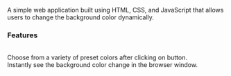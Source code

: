 A simple web application built using HTML, CSS, and JavaScript that allows users to change the background color dynamically. <br>
<h3>Features </h3><br>
Choose from a variety of preset colors after clicking on button.<br>
Instantly see the background color change in the browser window.<br>

